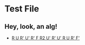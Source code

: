# Test File

## Hey, look, an alg!
- [R U R' U' R' F R2 U' R' U' R U R' F'](https://alpha.twizzle.net/edit/?alg=R+U+R%27+U%27+R%27+F+R2+U%27+R%27+U%27+R+U+R%27+F%27&title=T-Perm)

